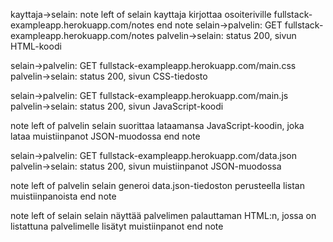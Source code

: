 kayttaja->selain:
note left of selain
kayttaja kirjottaa osoiteriville
fullstack-exampleapp.herokuapp.com/notes
end note
selain->palvelin: GET fullstack-exampleapp.herokuapp.com/notes
palvelin->selain: status 200, sivun HTML-koodi

selain->palvelin: GET fullstack-exampleapp.herokuapp.com/main.css
palvelin->selain: status 200, sivun CSS-tiedosto

selain->palvelin: GET fullstack-exampleapp.herokuapp.com/main.js
palvelin->selain: status 200, sivun JavaScript-koodi

note left of palvelin
  selain suorittaa lataamansa JavaScript-koodin, joka lataa
  muistiinpanot JSON-muodossa
end note

selain->palvelin: GET fullstack-exampleapp.herokuapp.com/data.json
palvelin->selain: status 200, sivun muistiinpanot JSON-muodossa

note left of palvelin
  selain generoi data.json-tiedoston perusteella listan
  muistiinpanoista
end note

note left of selain
 selain näyttää palvelimen palauttaman HTML:n,
 jossa on listattuna palvelimelle lisätyt muistiinpanot
end note
